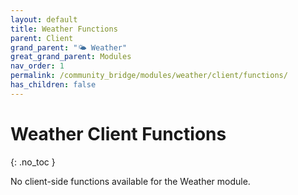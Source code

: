 ```yaml
---
layout: default
title: Weather Functions
parent: Client
grand_parent: "🌤️ Weather"
great_grand_parent: Modules
nav_order: 1
permalink: /community_bridge/modules/weather/client/functions/
has_children: false
---
```


# Weather Client Functions
{: .no_toc }

No client-side functions available for the Weather module.
